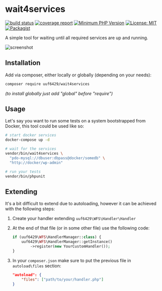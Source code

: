 # wait4services

[![build status](https://travis-ci.org/uuf6429/wait4services.svg?branch=master)](https://travis-ci.org/uuf6429/wait4services)
[![coverage report](https://codecov.io/gh/uuf6429/wait4services/branch/master/graph/badge.svg)](https://codecov.io/gh/uuf6429/wait4services/branch/master/)
[![Minimum PHP Version](https://img.shields.io/packagist/php-v/uuf6429/wait4services.svg)](https://php.net/)
[![License: MIT](https://img.shields.io/badge/License-MIT-yellow.svg)](https://github.com/uuf6429/wait4services/blob/master/LICENSE)
[![Packagist](https://img.shields.io/packagist/v/uuf6429/wait4services.svg)](https://packagist.org/packages/uuf6429/wait4services)

A simple tool for waiting until all required services are up and running.

![screenshot](https://i.imgur.com/G8AQk02.png)

## Installation

Add via composer, either locally or globally (depending on your needs):
```bash
composer require uuf6429/wait4services
```
_(to install globally just add "global" before "require")_

## Usage

Let's say you want to run some tests on a system bootstrapped from Docker, this tool could be used like so:
```bash
# start docker services
docker-compose up -d

# wait for the services
vendor/bin/wait4services \
  "pdo-mysql://dbuser:dbpass@docker/somedb" \
  "http://docker/wp-admin"

# run your tests
vendor/bin/phpunit
```

## Extending

It's a bit difficult to extend due to autoloading, however it can be achieved with the following steps:

1.  Create your handler extending `uuf6429\WFS\Handler\Handler`
2.  At the end of that file (or in some other file) use the following code:
    
    ```php
    if (uuf6429\WFS\HandlerManager::class) {
        uuf6429\WFS\HandlerManager::getInstance()
            ->register(new YourCustomHandler());
    }
    ```
    
3.  In your `composer.json` make sure to put the previous file in `autoload\files` section:
    
    ```json
    "autoload": {
        "files": ["path/to/your/handler.php"]
    }
    ```
